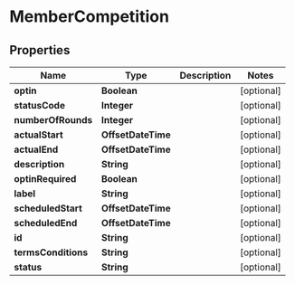 

# MemberCompetition


## Properties

Name | Type | Description | Notes
------------ | ------------- | ------------- | -------------
**optin** | **Boolean** |  |  [optional]
**statusCode** | **Integer** |  |  [optional]
**numberOfRounds** | **Integer** |  |  [optional]
**actualStart** | **OffsetDateTime** |  |  [optional]
**actualEnd** | **OffsetDateTime** |  |  [optional]
**description** | **String** |  |  [optional]
**optinRequired** | **Boolean** |  |  [optional]
**label** | **String** |  |  [optional]
**scheduledStart** | **OffsetDateTime** |  |  [optional]
**scheduledEnd** | **OffsetDateTime** |  |  [optional]
**id** | **String** |  |  [optional]
**termsConditions** | **String** |  |  [optional]
**status** | **String** |  |  [optional]



